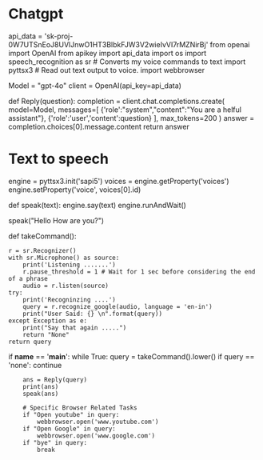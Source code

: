 # Chatgpt
api_data = 'sk-proj-0W7UTSnEoJ8UVlJnwO1HT3BlbkFJW3V2wieIvVI7rMZNirBj' 
from openai import OpenAI
from apikey import api_data 
import os
import speech_recognition as sr # Converts my voice commands to text 
import pyttsx3 # Read out text output to voice. 
import webbrowser 

Model = "gpt-4o"
client = OpenAI(api_key=api_data)

def Reply(question):
    completion = client.chat.completions.create(
        model=Model,
        messages=[
            {'role':"system","content":"You are a helful assistant"},
            {'role':'user','content':question}
        ],
        max_tokens=200
    )
    answer = completion.choices[0].message.content
    return answer 

# Text to speech 
engine = pyttsx3.init('sapi5')
voices = engine.getProperty('voices')
engine.setProperty('voice', voices[0].id)

def speak(text):
    engine.say(text)
    engine.runAndWait()
    
speak("Hello How are you?")

def takeCommand():
    
    r = sr.Recognizer()
    with sr.Microphone() as source: 
        print('Listening .......')
        r.pause_threshold = 1 # Wait for 1 sec before considering the end of a phrase
        audio = r.listen(source)
    try: 
        print('Recogninzing ....')
        query = r.recognize_google(audio, language = 'en-in')
        print("User Said: {} \n".format(query))
    except Exception as e:
        print("Say that again .....")
        return "None"
    return query

if __name__ == '__main__':
    while True: 
        query = takeCommand().lower()
        if query == 'none':
            continue
        
        ans = Reply(query)
        print(ans)
        speak(ans)
        
        # Specific Browser Related Tasks 
        if "Open youtube" in query: 
            webbrowser.open('www.youtube.com')
        if "Open Google" in query: 
            webbrowser.open('www.google.com')
        if "bye" in query:
            break
